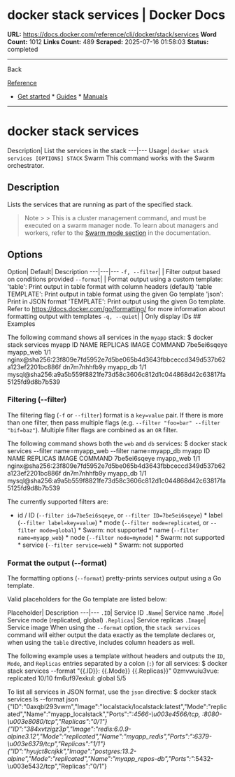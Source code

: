 # docker stack services | Docker Docs

**URL:** https://docs.docker.com/reference/cli/docker/stack/services
**Word Count:** 1012
**Links Count:** 489
**Scraped:** 2025-07-16 01:58:03
**Status:** completed

---

Back

[Reference](https://docs.docker.com/reference/)

  * [Get started](https://docs.docker.com/get-started/)   * [Guides](https://docs.docker.com/guides/)   * [Manuals](https://docs.docker.com/manuals/)

* * *

# docker stack services

Description| List the services in the stack   ---|---   Usage| `docker stack services [OPTIONS] STACK`      Swarm This command works with the Swarm orchestrator.

## Description

Lists the services that are running as part of the specified stack.

> Note >  > This is a cluster management command, and must be executed on a swarm manager node. To learn about managers and workers, refer to the [Swarm mode section](https://docs.docker.com/engine/swarm/) in the documentation.

## Options

Option| Default| Description   ---|---|---   `-f, --filter`| | Filter output based on conditions provided   `--format`| | Format output using a custom template:   'table': Print output in table format with column headers \(default\)   'table TEMPLATE': Print output in table format using the given Go template   'json': Print in JSON format   'TEMPLATE': Print output using the given Go template.   Refer to <https://docs.docker.com/go/formatting/> for more information about formatting output with templates   `-q, --quiet`| | Only display IDs      ## Examples

The following command shows all services in the `myapp` stack:               $ docker stack services myapp          ID            NAME            REPLICAS  IMAGE                                                                          COMMAND     7be5ei6sqeye  myapp_web       1/1       nginx@sha256:23f809e7fd5952e7d5be065b4d3643fbbceccd349d537b62a123ef2201bc886f     dn7m7nhhfb9y  myapp_db        1/1       mysql@sha256:a9a5b559f8821fe73d58c3606c812d1c044868d42c63817fa5125fd9d8b7b539     

### Filtering \(--filter\)

The filtering flag \(`-f` or `--filter`\) format is a `key=value` pair. If there is more than one filter, then pass multiple flags \(e.g. `--filter "foo=bar" --filter "bif=baz"`\). Multiple filter flags are combined as an `OR` filter.

The following command shows both the `web` and `db` services:               $ docker stack services --filter name=myapp_web --filter name=myapp_db myapp          ID            NAME            REPLICAS  IMAGE                                                                          COMMAND     7be5ei6sqeye  myapp_web       1/1       nginx@sha256:23f809e7fd5952e7d5be065b4d3643fbbceccd349d537b62a123ef2201bc886f     dn7m7nhhfb9y  myapp_db        1/1       mysql@sha256:a9a5b559f8821fe73d58c3606c812d1c044868d42c63817fa5125fd9d8b7b539     

The currently supported filters are:

  * id / ID \(`--filter id=7be5ei6sqeye`, or `--filter ID=7be5ei6sqeye`\)   * label \(`--filter label=key=value`\)   * mode \(`--filter mode=replicated`, or `--filter mode=global`\)     * Swarm: not supported   * name \(`--filter name=myapp_web`\)   * node \(`--filter node=mynode`\)     * Swarm: not supported   * service \(`--filter service=web`\)     * Swarm: not supported

### Format the output \(--format\)

The formatting options \(`--format`\) pretty-prints services output using a Go template.

Valid placeholders for the Go template are listed below:

Placeholder| Description   ---|---   `.ID`| Service ID   `.Name`| Service name   `.Mode`| Service mode \(replicated, global\)   `.Replicas`| Service replicas   `.Image`| Service image      When using the `--format` option, the `stack services` command will either output the data exactly as the template declares or, when using the `table` directive, includes column headers as well.

The following example uses a template without headers and outputs the `ID`, `Mode`, and `Replicas` entries separated by a colon \(`:`\) for all services:               $ docker stack services --format "{{.ID}}: {{.Mode}} {{.Replicas}}"          0zmvwuiu3vue: replicated 10/10     fm6uf97exkul: global 5/5     

To list all services in JSON format, use the `json` directive:               $ docker stack services ls --format json     {"ID":"0axqbl293vwm","Image":"localstack/localstack:latest","Mode":"replicated","Name":"myapp_localstack","Ports":"*:4566-\u003e4566/tcp, *:8080-\u003e8080/tcp","Replicas":"0/1"}     {"ID":"384xvtzigz3p","Image":"redis:6.0.9-alpine3.12","Mode":"replicated","Name":"myapp_redis","Ports":"*:6379-\u003e6379/tcp","Replicas":"1/1"}     {"ID":"hyujct8cnjkk","Image":"postgres:13.2-alpine","Mode":"replicated","Name":"myapp_repos-db","Ports":"*:5432-\u003e5432/tcp","Replicas":"0/1"}